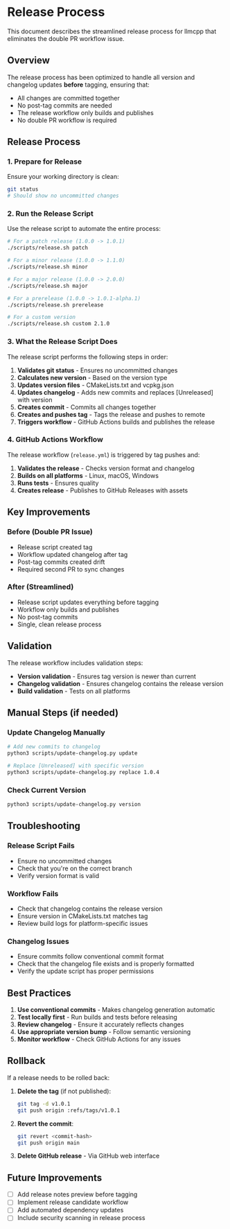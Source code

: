 # Release Process

This document describes the streamlined release process for llmcpp that eliminates the double PR workflow issue.

## Overview

The release process has been optimized to handle all version and changelog updates **before** tagging, ensuring that:
- All changes are committed together
- No post-tag commits are needed
- The release workflow only builds and publishes
- No double PR workflow is required

## Release Process

### 1. Prepare for Release

Ensure your working directory is clean:
```bash
git status
# Should show no uncommitted changes
```

### 2. Run the Release Script

Use the release script to automate the entire process:

```bash
# For a patch release (1.0.0 -> 1.0.1)
./scripts/release.sh patch

# For a minor release (1.0.0 -> 1.1.0)
./scripts/release.sh minor

# For a major release (1.0.0 -> 2.0.0)
./scripts/release.sh major

# For a prerelease (1.0.0 -> 1.0.1-alpha.1)
./scripts/release.sh prerelease

# For a custom version
./scripts/release.sh custom 2.1.0
```

### 3. What the Release Script Does

The release script performs the following steps in order:

1. **Validates git status** - Ensures no uncommitted changes
2. **Calculates new version** - Based on the version type
3. **Updates version files** - CMakeLists.txt and vcpkg.json
4. **Updates changelog** - Adds new commits and replaces [Unreleased] with version
5. **Creates commit** - Commits all changes together
6. **Creates and pushes tag** - Tags the release and pushes to remote
7. **Triggers workflow** - GitHub Actions builds and publishes the release

### 4. GitHub Actions Workflow

The release workflow (`release.yml`) is triggered by tag pushes and:

1. **Validates the release** - Checks version format and changelog
2. **Builds on all platforms** - Linux, macOS, Windows
3. **Runs tests** - Ensures quality
4. **Creates release** - Publishes to GitHub Releases with assets

## Key Improvements

### Before (Double PR Issue)
- Release script created tag
- Workflow updated changelog after tag
- Post-tag commits created drift
- Required second PR to sync changes

### After (Streamlined)
- Release script updates everything before tagging
- Workflow only builds and publishes
- No post-tag commits
- Single, clean release process

## Validation

The release workflow includes validation steps:

- **Version validation** - Ensures tag version is newer than current
- **Changelog validation** - Ensures changelog contains the release version
- **Build validation** - Tests on all platforms

## Manual Steps (if needed)

### Update Changelog Manually
```bash
# Add new commits to changelog
python3 scripts/update-changelog.py update

# Replace [Unreleased] with specific version
python3 scripts/update-changelog.py replace 1.0.4
```

### Check Current Version
```bash
python3 scripts/update-changelog.py version
```

## Troubleshooting

### Release Script Fails
- Ensure no uncommitted changes
- Check that you're on the correct branch
- Verify version format is valid

### Workflow Fails
- Check that changelog contains the release version
- Ensure version in CMakeLists.txt matches tag
- Review build logs for platform-specific issues

### Changelog Issues
- Ensure commits follow conventional commit format
- Check that the changelog file exists and is properly formatted
- Verify the update script has proper permissions

## Best Practices

1. **Use conventional commits** - Makes changelog generation automatic
2. **Test locally first** - Run builds and tests before releasing
3. **Review changelog** - Ensure it accurately reflects changes
4. **Use appropriate version bump** - Follow semantic versioning
5. **Monitor workflow** - Check GitHub Actions for any issues

## Rollback

If a release needs to be rolled back:

1. **Delete the tag** (if not published):
   ```bash
   git tag -d v1.0.1
   git push origin :refs/tags/v1.0.1
   ```

2. **Revert the commit**:
   ```bash
   git revert <commit-hash>
   git push origin main
   ```

3. **Delete GitHub release** - Via GitHub web interface

## Future Improvements

- [ ] Add release notes preview before tagging
- [ ] Implement release candidate workflow
- [ ] Add automated dependency updates
- [ ] Include security scanning in release process
